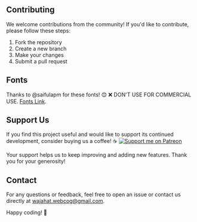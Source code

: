 ## Contributing

We welcome contributions from the community! If you'd like to contribute, please follow these steps:

1. Fork the repository
2. Create a new branch
3. Make your changes
4. Submit a pull request

## Fonts

Thanks to @saifulapm for these fonts! 😊
❌ DON'T USE FOR COMMERCIAL USE. [Fonts Link](https://github.com/saifulapm/my-fonts.git).

## Support Us

If you find this project useful and would like to support its continued development, consider buying us a coffee! ☕ 
[![Support me on Patreon](https://img.shields.io/badge/Support%20me%20on-Patreon-orange?style=for-the-badge&logo=patreon)](https://www.patreon.com/Webcog)




Your support helps us to keep improving and adding new features. Thank you for your generosity!

## Contact

For any questions or feedback, feel free to open an issue or contact us directly at [wajahat.webcog@gmail.com](mailto:wajahat.webcog@gmail.com).

Happy coding! 🎉



